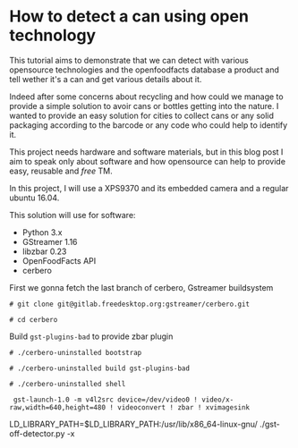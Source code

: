 # How to detect a can using open technology

This tutorial aims to demonstrate that we can detect with various opensource technologies and
the openfoodfacts database a product and tell wether it's a can and get various details about it.

Indeed after some concerns about recycling and how could we manage to provide a simple solution
to avoir cans or bottles getting into the nature. I wanted to provide an easy solution for cities
to collect cans or any solid packaging according to the barcode or any code who could help to
identify it.

This project needs hardware and software materials, but in this blog post I aim to speak only about
software and how opensource can help to provide easy, reusable and *free* TM.

In this project, I will use a XPS9370 and its embedded camera and a regular ubuntu 16.04.

This solution will use for software:

  * Python 3.x
  * GStreamer 1.16
  * libzbar 0.23
  * OpenFoodFacts API
  * cerbero

First we gonna fetch the last branch of cerbero, Gstreamer buildsystem

```
# git clone git@gitlab.freedesktop.org:gstreamer/cerbero.git

# cd cerbero
```

Build `gst-plugins-bad` to provide zbar plugin
```
# ./cerbero-uninstalled bootstrap

# ./cerbero-uninstalled build gst-plugins-bad

# ./cerbero-uninstalled shell

```

```
 gst-launch-1.0 -m v4l2src device=/dev/video0 ! video/x-raw,width=640,height=480 ! videoconvert ! zbar ! xvimagesink
 ```

LD_LIBRARY_PATH=$LD_LIBRARY_PATH:/usr/lib/x86_64-linux-gnu/ ./gst-off-detector.py -x
